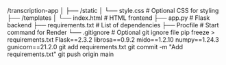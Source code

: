/transcription-app
│
├── /static
│     └── style.css         # Optional CSS for styling
├── /templates
│     └── index.html        # HTML frontend
├── app.py                  # Flask backend
├── requirements.txt        # List of dependencies
├── Procfile                # Start command for Render
└── .gitignore              # Optional git ignore file
pip freeze > requirements.txt
Flask==2.3.2
librosa==0.9.2
mido==1.2.10
numpy==1.24.3
gunicorn==21.2.0
git add requirements.txt
git commit -m "Add requirements.txt"
git push origin main

